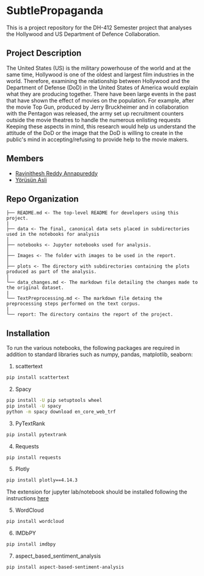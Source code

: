 # SubtlePropaganda

This is a project repository for the DH-412 Semester project that analyses the Hollywood and US Department of Defence Collaboration.

## Project Description

The United States (US) is the military powerhouse of the world and at the same time, Hollywood is one of the oldest and largest film industries in the world. Therefore, examining the relationship between Hollywood and the Department of Defense (DoD) in the United States of America would explain what they are producing together. There have been large events in the past that have shown the effect of movies on the population. For example, after the movie Top Gun, produced by Jerry Bruckheimer and in collaboration with the Pentagon was released, the army set up recruitment counters outside the movie theatres to handle the numerous enlisting requests Keeping these aspects in mind, this research would help us understand the attitude of the DoD or the image that the DoD is willing to create in the public's mind in accepting/refusing to provide help to the movie makers.

## Members

- [Ravinithesh Reddy Annapureddy](ravinitheshreddy.github.io)
- [Yörüsün Asli](asli.yorusun@epfl.ch)

## Repo Organization

    ├── README.md <- The top-level README for developers using this project.
    |
    ├── data <- The final, canonical data sets placed in subdirectories used in the notebooks for analysis
    │
    ├── notebooks <- Jupyter notebooks used for analysis.
    │
    ├── Images <- The folder with images to be used in the report.
    │
    ├── plots <- The directory with subdirectories containing the plots produced as part of the analysis.
    │
    └── data_changes.md <- The markdown file detailing the changes made to the original dataset.
    |
    └── TextPreprocessing.md <- The markdown file detaing the preprocessing steps performed on the text corpus.
    |
    └── report: The directory contains the report of the project.

## Installation

To run the various notebooks, the following packages are required in addition to standard libraries such as numpy, pandas, matplotlib, seaborn:

1. scattertext

```bash
pip install scattertext
```

2. Spacy

```bash
pip install -U pip setuptools wheel
pip install -U spacy
python -m spacy download en_core_web_trf
```

3. PyTextRank

```bash
pip install pytextrank
```

4. Requests

```bash
pip install requests
```

5. Plotly

```bash
pip install plotly==4.14.3
```

The extension for jupyter lab/notebook should be installed following the instructions [here](https://plotly.com/python/getting-started/#jupyter-notebook-support)

5. WordCloud

```bash
pip install wordcloud
```

6. IMDbPY

```bash
pip install imdbpy
```

7. aspect_based_sentiment_analysis

```bash
pip install aspect-based-sentiment-analysis
```
